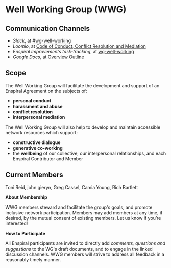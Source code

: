 # Well Working Group (WWG)

## Communication Channels

* *Slack*, at [#wg-well-working](https://enspiral.slack.com/messages/wg-well-working/)
* *Loomio*, at [Code of Conduct, Conflict Resolution and Mediation](https://www.loomio.org/d/YWb07Fta/code-of-conduct-conflict-resolution-and-mediation-next-steps)
* *Enspiral Improvements task-tracking*, at [wg-well-working](https://waffle.io/enspiral/improvements?label=wg-well-working)
* *Google Docs*, at [Overview Outline](https://docs.google.com/document/d/1b5_YuboJL2AXSDKSBoVd6FDPkU3uzBlPLOMsOMMpf6s/edit)

## Scope

The Well Working Group will facilitate the development and support of an Enspiral Agreement on the subjects of:

* **personal conduct**
* **harassment and abuse**
* **conflict resolution**
* **interpersonal mediation**

The Well Working Group will also help to develop and maintain accessible network resources which support:

* **constructive dialogue**
* **generative co-working**
* the **wellbeing** of our collective, our interpersonal relationships, and each Enspiral Contributor and Member


## Current Members

Toni Reid, john gieryn, Greg Cassel, Camia Young, Rich Bartlett

**About Membership**

WWG members steward and facilitate the group's goals, and promote inclusive network participation.  Members may add members at any time, if desired, by the mutual consent of existing members.  Let us know if you’re interested!


**How to Participate**

All Enspiral participants are invited to directly add *comments, questions and suggestions* to the WG's draft documents, and to engage in the linked discussion channels. WWG members will strive to address all feedback in a reasonably timely manner.

